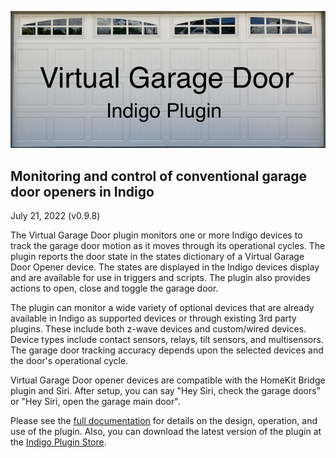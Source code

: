 ![](https://raw.githubusercontent.com/papamac/VirtualGarageDoor/master/READMEfigures/DoubleDoor.png)
## Monitoring and control of conventional garage door openers in Indigo ##

July 21, 2022 (v0.9.8)

The Virtual Garage Door plugin monitors one or more Indigo devices to track the
garage door motion as it moves through its operational cycles. The plugin
reports the door state in the states dictionary of a Virtual Garage Door Opener
device.  The states are displayed in the Indigo devices display and are
available for use in triggers and scripts.  The plugin also provides actions
to open, close and toggle the garage door.

The plugin can monitor a wide variety of optional devices that are already
available in Indigo as supported devices or through existing 3rd party plugins.
These include both z-wave devices and custom/wired devices. Device types
include contact sensors, relays, tilt sensors, and multisensors. The garage
door tracking accuracy depends upon the selected devices and the door's
operational cycle.

Virtual Garage Door opener devices are compatible with the HomeKit Bridge
plugin and Siri. After setup, you can say "Hey Siri, check the garage doors" or
"Hey Siri, open the garage main door".

Please see the
[full documentation](https://www.github.com/papamac/VirtualGarageDoor/WIKI.md)
for details on the design, operation, and use of the plugin. Also, you can
download the latest version of the plugin at the 
[Indigo Plugin Store](http://www.indigodomo.com/pluginstore/).

